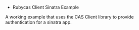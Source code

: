 * Rubycas Client Sinatra Example

A working example that uses the CAS Client library to provide authentication for a sinatra app.
